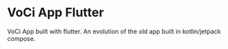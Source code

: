 # VoCi App Flutter

VoCi App built with flutter. An evolution of the old app built in kotlin/jetpack compose.

